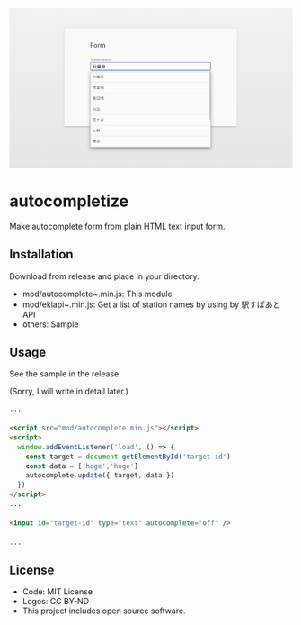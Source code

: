 ![top](https://github.com/not-dev/autocompletize/blob/master/assets/image.png?raw=true)

# autocompletize

Make autocomplete form from plain HTML text input form.

## Installation

Download from release and place in your directory.

* mod/autocomplete~.min.js: This module
* mod/ekiapi~.min.js: Get a list of station names by using by 駅すぱあとAPI
* others: Sample

## Usage

See the sample in the release.

(Sorry, I will write in detail later.)

```html
...

<script src="mod/autocomplete.min.js"></script>
<script>
  window.addEventListener('load', () => {
    const target = document.getElementById('target-id')
    const data = ['hoge','hoge']
    autocomplete.update({ target, data })
  })
</script>
...

<input id="target-id" type="text" autocomplete="off" />

...

```

## License

* Code: MIT License
* Logos: CC BY-ND
* This project includes open source software.
